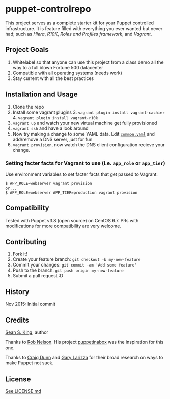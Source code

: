 # puppet-controlrepo

This project serves as a complete starter kit for your Puppet controlled infrastructure. It is feature filled with everything you ever wanted but never had; such as *Hiera*, *R10K*, *Roles and Profiles framework*, and *Vagrant*.

## Project Goals

  1. Whitelabel so that anyone can use this project from a class demo all the way to a full blown Fortune 500 datacenter
  2. Compatible with all operating systems (needs work)
  3. Stay current with all the best practices

## Installation and Usage

  1. Clone the repo
  2. Install some vagrant plugins
    3. `vagrant plugin install vagrant-cachier`
    4. `vagrant plugin install vagrant-r10k`
  1. `vagrant up` and watch your new virtual machine get fully provisioned
  1. `vagrant ssh` and have a look around
  1. Now try making a change to some YAML data. Edit [`common.yaml`](hieradata/common.yaml) and add/remove a DNS server, just for fun
  1. `vagrant provision`, now watch the DNS client configuration recieve your change.

### Setting facter facts for Vagrant to use (i.e. `app_role` or `app_tier`)
  
Use environment variables to set facter facts that get passed to Vagrant.

```
$ APP_ROLE=webserver vagrant provision
or...
$ APP_ROLE=webserver APP_TIER=production vagrant provision
```
  

## Compatibility

Tested with Puppet v3.8 (open source) on CentOS 6.7. PRs  with modifications for more compatibility are very welcome.

## Contributing

1. Fork it!
2. Create your feature branch: `git checkout -b my-new-feature`
3. Commit your changes: `git commit -am 'Add some feature'`
4. Push to the branch: `git push origin my-new-feature`
5. Submit a pull request :D

## History

Nov 2015: Initial commit


## Credits

[Sean S. King](https://github.com/seanscottking), author

Thanks to [Rob Nelson](http://rnelson0.com). His project [puppetinabox](https://github.com/puppetinabox) was the inspiration for this one.

Thanks to [Craig Dunn](www.craigdunn.org) and [Gary Larizza](http://garylarizza.com) for their broad research on ways to make Puppet not suck.


## License

[See LICENSE.md](LICENSE.md)

